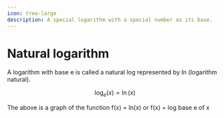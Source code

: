 ```yaml
---
icon: tree-large
description: A special logarithm with a special number as its base.
---
```


# Natural logarithm

A logarithm with base e is called a natural log represented by ln (logarithm natural).

$$
\log_e(x)=\ln(x)
$$

The above is a graph of the function f(x) = ln(x) or f(x) = log base e of x

